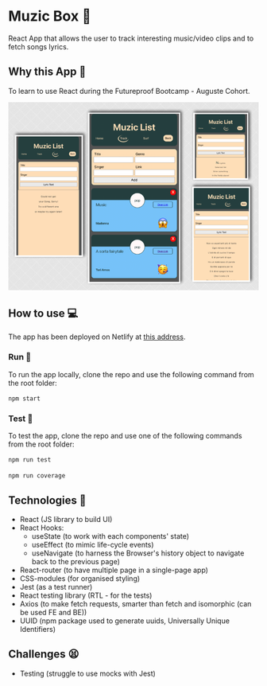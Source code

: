 # Muzic Box 🎺

React App that allows the user to track interesting music/video clips and to fetch songs lyrics.

## Why this App 🤔

To learn to use React during the Futureproof Bootcamp - Auguste Cohort.

![image](assets/MuzicList.png)

## How to use 💻

The app has been deployed on Netlify at [this address](https://muzic-list.netlify.app/).

### Run 🏃

To run the app locally, clone the repo and use the following command from the root folder:

```
npm start
```

### Test 🧪

To test the app, clone the repo and use one of the following commands from the root folder:

```
npm run test

npm run coverage
```

## Technologies 📡

- React (JS library to build UI)
- React Hooks:
  - useState (to work with each components' state)
  - useEffect (to mimic life-cycle events)
  - useNavigate (to harness the Browser's history object to navigate back to the previous page)
- React-router (to have multiple page in a single-page app)
- CSS-modules (for organised styling)
- Jest (as a test runner)
- React testing library (RTL - for the tests)
- Axios (to make fetch requests, smarter than fetch and isomorphic (can be used FE and BE))
- UUID (npm package used to generate uuids, Universally Unique Identifiers)

## Challenges 😫

- Testing (struggle to use mocks with Jest)
